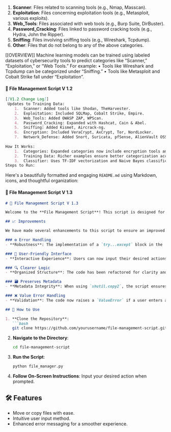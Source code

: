 1. **Scanner**: Files related to scanning tools (e.g., Nmap, Masscan).
2. **Exploitation**: Files concerning exploitation tools (e.g., Metasploit, various exploits).
3. **Web_Tools**: Files associated with web tools (e.g., Burp Suite, DirBuster).
4. **Password_Cracking**: Files linked to password cracking tools (e.g., Hydra, John the Ripper).
5. **Sniffing**: Files involving sniffing tools (e.g., Wireshark, Tcpdump).
6. **Other**: Files that do not belong to any of the above categories.

[[OVERVIEW]]
Machine learning models can be trained using labeled datasets of cybersecurity tools to predict categories like “Scanner,” “Exploitation,” or “Web Tools.” For example:
	•	Tools like Wireshark and Tcpdump can be categorized under “Sniffing.”
	•	Tools like Metasploit and Cobalt Strike fall under “Exploitation”.


#### 📁 File Management Script V 1.2
```markdown
[[V1.2 Change Log]]
 Updates to Training Data:
	1.	Scanner: Added tools like Shodan, TheHarvester.
	2.	Exploitation: Included SQLMap, Cobalt Strike, Empire.
	3.	Web_Tools: Added OWASP ZAP, WPScan.
	4.	Password_Cracking: Expanded with Hashcat, Cain & Abel.
	5.	Sniffing: Added Kismet, Aircrack-ng.
	6.	Encryption: Included VeraCrypt, AxCrypt, Tor, NordLocker.
	7.	Network_Defense: Added Snort, Suricata, pfSense, AlienVault OSSIM.
 
How It Works:
	1.	Categories: Expanded categories now include encryption tools and network defense tools alongside the original ones.
	2.	Training Data: Richer examples ensure better categorization accuracy.
	3.	Classifier: Uses TF-IDF vectorization and Naive Bayes classification.
Steps to Run:
```

Here's a beautifully formatted and engaging `README.md` using Markdown, icons, and thoughtful organization:
#### 📁 File Management Script V 1.3 

```markdown
# 📁 File Management Script V 1.3 

Welcome to the **File Management Script**! This script is designed for efficiently moving or copying files within your system while providing a user-friendly interface and robust error handling.

## 📈 Improvements

We have made several enhancements to this script to ensure an improved user experience:

### ⚙️ Error Handling
- **Robustness**: The implementation of a `try...except` block in the `move_or_copy_files` function allows the script to handle errors gracefully, preventing crashes and providing useful feedback to users.

### 🌟 User-Friendly Interface
- **Interactive Experience**: Users can now input their desired actions directly, making the script more engaging and easier to use. Simply type your command and press `Enter` to execute!

### 🔍 Clearer Logic
- **Organized Structure**: The code has been refactored for clarity and simplicity. Well-organized functions and logical flow make it easy to follow and understand, even for those new to programming.

### 🗃️ Preserves Metadata
- **Metadata Integrity**: When using `shutil.copy2`, the script ensures that file metadata (like creation and modification times) is preserved during the copy process, keeping your file's history intact.

### ❌ Value Error Handling
- **Validation**: The code now raises a `ValueError` if a user enters an invalid action, ensuring that users are informed of mistakes and can correct them immediately.

## 📜 How to Use

1. **Clone the Repository**: 
   ```bash
   git clone https://github.com/yourusername/file-management-script.git
   ```

2. **Navigate to the Directory**:
   ```bash
   cd file-management-script
   ```

3. **Run the Script**:
   ```bash
   python file_manager.py
   ```

4. **Follow On-Screen Instructions**: Input your desired action when prompted.

## 🛠️ Features
- Move or copy files with ease.
- Intuitive user input method.
- Enhanced error messaging for a smoother experience.
